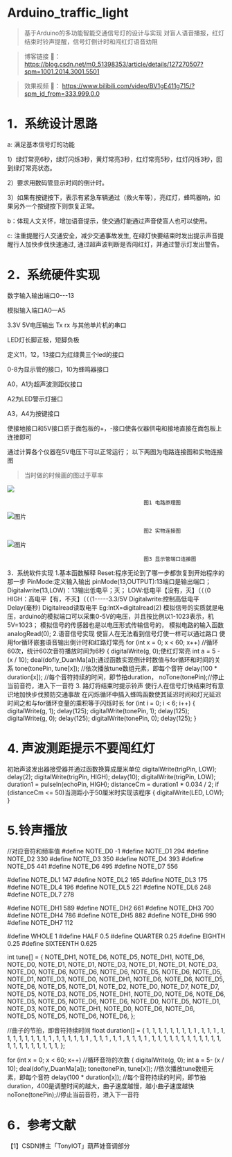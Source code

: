 # Arduino_traffic_light
>基于Arduino的多功能智能交通信号灯的设计与实现
>对盲人语音播报，红灯结束时铃声提醒，信号灯倒计时和闯红灯语音劝阻



>博客链接 🔗： https://blog.csdn.net/m0_51398353/article/details/127270507?spm=1001.2014.3001.5501 

> 效果视频  🔗：  https://www.bilibili.com/video/BV1gE411g715/?spm_id_from=333.999.0.0

# 1．系统设计思路

a: 满足基本信号灯的功能

1）绿灯常亮6秒，绿灯闪烁3秒，黄灯常亮3秒，红灯常亮5秒，红灯闪烁3秒，回到绿灯常亮状态。

2）要求用数码管显示时间的倒计时。

3）如果有按键按下，表示有紧急车辆通过（救火车等），亮红灯，蜂鸣器响，如果另外一个按键按下则恢复正常。

b：体现人文关怀，增加语音提示，使交通灯能通过声音使盲人也可以使用。

c: 注重提醒行人交通安全，减少交通事故发生, 在绿灯快要结束时发出提示声音提醒行人加快步伐快速通过, 通过超声波判断是否闯红灯，并通过警示灯发出警告。

# 2．系统硬件实现
数字输入输出端口0---13

模拟输入端口A0—A5

3.3V   5V电压输出
Tx rx 与其他单片机的串口

LED灯长脚正极，短脚负极

定义11，12，13接口为红绿黄三个led的接口

0-8为显示管的接口，10为蜂鸣器接口

A0，A1为超声波测距仪接口

A2为LED警示灯接口

A3，A4为按键接口

使接地接口和5V接口质于面包板的+，-接口使各仪器供电和接地直接在面包板上连接即可

通过计算各个仪器在5V电压下可以正常运行；
以下两图为电路连接图和实物连接图

> 当时做的时候画的图过于草率

![](https://user-images.githubusercontent.com/66575985/219271504-135aaa40-ce51-4205-821b-23ae5a14fa41.png)

                                                图1 电路原理图

![图片](https://user-images.githubusercontent.com/66575985/219271545-ca4ec164-5771-46e8-a3bc-8932775d9faf.png)

                                                图2 实物连接图
 

![图片](https://user-images.githubusercontent.com/66575985/219271671-db9be2a4-62ed-421e-881e-0b5de9309d10.png)

                                                图3 显示管端口连接图


3．系统软件实现
1.基本函数解释
Reset:程序无论到了哪一步都恢复到开始程序的那一步
PinMode:定义输入输出
pinMode(13,OUTPUT):13端口是输出端口；
Digitalwrite(13,LOW)：13输出低电平；灭；
LOW:低电平【没有，灭】（（（0
HIGH：高电平【有，不灭】（（（1-----3.3/5V 
Digitalwrite:控制高低电平
Delay{毫秒}
Digitalread读取电平
Eg:IntX=digitalread(2)
模拟信号的实质就是电压，arduino的模拟端口可以采集0-5V的电压，并且按比例以1-1023表示，机5V=1023；
模拟信号的传感器也是以电压形式传输信号的，
模拟电路的输入函数analogRead(0);
2.语音信号实现
使盲人在无法看到信号灯使一样可以通过路口
使用for循环嵌套语音输出倒计时和红路灯常亮
for (int x = 0; x < 60; x++) //循环60次，统计60次音符播放时间为6秒
  { digitalWrite(g, 0);使红灯常亮
    int a = 5 - (x / 10);
    deal(dofly_DuanMa[a]);通过函数实现倒计时数值与for循环和时间的关系
    tone(tonePin, tune[x]); //依次播放tune数组元素，即每个音符
delay(100 * duration[x]); //每个音符持续的时间，即节拍duration，    noTone(tonePin);//停止当前音符，进入下一音符
3. 路灯将结束时提示铃声
使行人在信号灯快结束时有意识地加快步伐预防交通事故
在闪烁循环中插入蜂鸣函数使其延迟时间和灯光延迟时间之和与for循环变量的乘积等于闪烁时长
for (int i = 0; i < 6; i++)
  { digitalWrite(g, 1);
    delay(125);
    digitalWrite(tonePin, 1);
    delay(125);
    digitalWrite(g, 0);
    delay(125);
    digitalWrite(tonePin, 0);
    delay(125);
  }
# 4. 声波测距提示不要闯红灯
初始声波发出器接受器并通过函数换算成厘米单位
digitalWrite(trigPin, LOW);
  delay(2);
  digitalWrite(trigPin, HIGH);
  delay(10);
  digitalWrite(trigPin, LOW);
  duration1 = pulseIn(echoPin, HIGH);
  distanceCm = duration1 * 0.034 / 2;
if (distanceCm <= 50)当测距小于50厘米时实现该程序
    {
      digitalWrite(LED, LOW);
    }
# 5.铃声播放
//对应音符和频率值
#define NOTE_D0 -1
#define NOTE_D1 294
#define NOTE_D2 330
#define NOTE_D3 350
#define NOTE_D4 393
#define NOTE_D5 441
#define NOTE_D6 495
#define NOTE_D7 556

#define NOTE_DL1 147
#define NOTE_DL2 165
#define NOTE_DL3 175
#define NOTE_DL4 196
#define NOTE_DL5 221
#define NOTE_DL6 248
#define NOTE_DL7 278

#define NOTE_DH1 589
#define NOTE_DH2 661
#define NOTE_DH3 700
#define NOTE_DH4 786
#define NOTE_DH5 882
#define NOTE_DH6 990
#define NOTE_DH7 112

#define WHOLE 1
#define HALF 0.5
#define QUARTER 0.25
#define EIGHTH 0.25
#define SIXTEENTH 0.625

int tune[] =
{
NOTE_DH1, NOTE_D6, NOTE_D5, NOTE_DH1, NOTE_D6, NOTE_D0,
  NOTE_D1, NOTE_D1, NOTE_D3,
  NOTE_D1, NOTE_D1, NOTE_D3, NOTE_D0,
  NOTE_D6, NOTE_D6, NOTE_D6, NOTE_D5, NOTE_D6,
  NOTE_D5, NOTE_D1, NOTE_D3, NOTE_D0,
  NOTE_DH1, NOTE_D6, NOTE_D6, NOTE_D5, NOTE_D6,
  NOTE_D5, NOTE_D1, NOTE_D2, NOTE_D0,
  NOTE_D7, NOTE_D7, NOTE_D5, NOTE_D3,
  NOTE_D5,
  NOTE_DH1, NOTE_D0, NOTE_D6, NOTE_D6, NOTE_D5, NOTE_D5, NOTE_D6, NOTE_D6,
  NOTE_D0, NOTE_D5, NOTE_D1, NOTE_D3, NOTE_D0,
  NOTE_DH1, NOTE_D0, NOTE_D6, NOTE_D6, NOTE_D5, NOTE_D5, NOTE_D6, NOTE_D6,
};

//曲子的节拍，即音符持续时间
float duration[] =
{
1, 1, 1, 1, 1, 1,
  1, 1, 1 ,
  1, 1, 1 , 1,
  1, 1, 1, 1, 1,
  1, 1, 1 , 1,
  1, 1, 1, 1, 1 ,
  1, 1, 1 , 1,
  1 , 1, 1, 1,
  1 ,
  1, 1, 1, 1, 1, 1, 1, 1,
  1, 1, 1, 1, 1,
  1, 1, 1, 1, 1, 1, 1, 1,
};

for (int x = 0; x < 60; x++) //循环音符的次数
  { digitalWrite(g, 0);
    int a = 5- (x / 10);
    deal(dofly_DuanMa[a]);
    tone(tonePin, tune[x]); //依次播放tune数组元素，即每个音符
    delay(100 * duration[x]); //每个音符持续的时间，即节拍duration，400是调整时间的越大，曲子速度越慢，越小曲子速度越快
    noTone(tonePin);//停止当前音符，进入下一音符
 


# 6．参考文献

【1】CSDN博主「TonyIOT」葫芦娃音调部分


